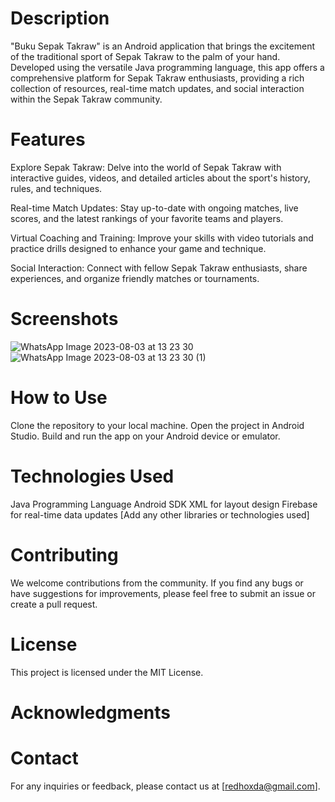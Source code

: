 # Description
"Buku Sepak Takraw" is an Android application that brings the excitement of the traditional sport of Sepak Takraw to the palm of your hand. Developed using the versatile Java programming language, this app offers a comprehensive platform for Sepak Takraw enthusiasts, providing a rich collection of resources, real-time match updates, and social interaction within the Sepak Takraw community.

# Features
Explore Sepak Takraw: Delve into the world of Sepak Takraw with interactive guides, videos, and detailed articles about the sport's history, rules, and techniques.

Real-time Match Updates: Stay up-to-date with ongoing matches, live scores, and the latest rankings of your favorite teams and players.

Virtual Coaching and Training: Improve your skills with video tutorials and practice drills designed to enhance your game and technique.

Social Interaction: Connect with fellow Sepak Takraw enthusiasts, share experiences, and organize friendly matches or tournaments.

# Screenshots
![WhatsApp Image 2023-08-03 at 13 23 30](https://github.com/redhoxd/App-SepakTakraw-SilviAryanti/assets/38489058/23a14e0e-8ba3-4a45-af0b-f894126263dd) ![WhatsApp Image 2023-08-03 at 13 23 30 (1)](https://github.com/redhoxd/App-SepakTakraw-SilviAryanti/assets/38489058/4bbdb630-adab-46e6-beb6-7c15b3e97720)


# How to Use
Clone the repository to your local machine.
Open the project in Android Studio.
Build and run the app on your Android device or emulator.

# Technologies Used
Java Programming Language
Android SDK
XML for layout design
Firebase for real-time data updates
[Add any other libraries or technologies used]
# Contributing
We welcome contributions from the community. If you find any bugs or have suggestions for improvements, please feel free to submit an issue or create a pull request.

# License
This project is licensed under the MIT License.

# Acknowledgments

# Contact
For any inquiries or feedback, please contact us at [redhoxda@gmail.com].

